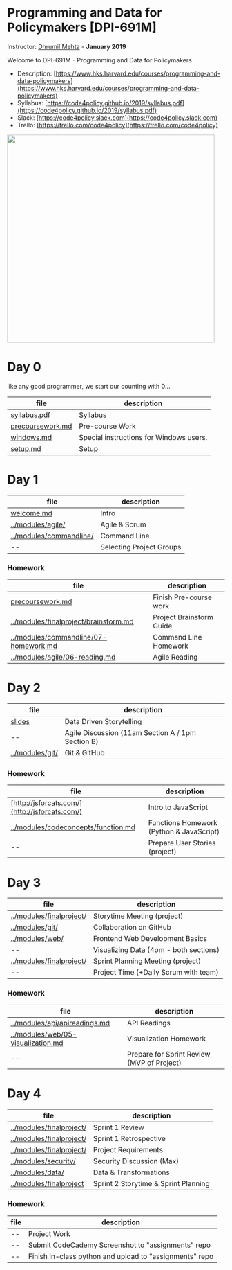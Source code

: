 # Programming and Data for Policymakers [DPI-691M]

Instructor: [Dhrumil Mehta](https://www.hks.harvard.edu/faculty/dhrumil-mehta) - **January 2019**

Welcome to DPI-691M - Programming and Data for Policymakers

* Description: [https://www.hks.harvard.edu/courses/programming-and-data-policymakers](https://www.hks.harvard.edu/courses/programming-and-data-policymakers)
* Syllabus: [https://code4policy.github.io/2019/syllabus.pdf](https://code4policy.github.io/2019/syllabus.pdf)
* Slack: [https://code4policy.slack.com](https://code4policy.slack.com)
* Trello: [https://trello.com/code4policy](https://trello.com/code4policy)

<img src="images/schedule.png" width="480">

# Day 0
like any good programmer, we start our counting with 0...

file | description
-----|------------
[syllabus.pdf](syllabus.pdf) | Syllabus
[precoursework.md](precoursework.md) | Pre-course Work
[windows.md](windows.md) | Special instructions for Windows users.
[setup.md](setup.md) | Setup

# Day 1

file | description
-----|------------
[welcome.md](welcome.md) | Intro
[../modules/agile/](https://github.com/code4policy/modules/tree/master/agile) | Agile & Scrum
[../modules/commandline/](https://github.com/code4policy/modules/tree/master/commandline) | Command Line
-- | Selecting Project Groups

### Homework

file | description
-----|------------
[precoursework.md](precoursework.md) | Finish Pre-course work
[../modules/finalproject/brainstorm.md](https://github.com/code4policy/modules/blob/master/finalproject/brainstorm.md) | Project Brainstorm Guide
[../modules/commandline/07-homework.md](https://github.com/code4policy/modules/blob/master/commandline/07-homework.md) | Command Line Homework
[../modules/agile/06-reading.md](https://github.com/code4policy/modules/blob/master/agile/06-reading.md) | Agile Reading

# Day 2

file | description
-----|------------
[slides](https://slides.com/dhrumilmehta/deck-dcee62b7-28ae-4199-8d47-4ceba73739aa-5-7#/) | Data Driven Storytelling
-- | Agile Discussion (11am Section A / 1pm Section B)
[../modules/git/](https://github.com/code4policy/modules/tree/master/git) | Git & GitHub

### Homework
file | description
-----|------------
[http://jsforcats.com/](http://jsforcats.com/) | Intro to JavaScript
[../modules/codeconcepts/function.md](https://github.com/code4policy/modules/blob/master/codeconcepts/function.md) | Functions Homework (Python & JavaScript)
-- | Prepare User Stories (project)

# Day 3

file | description
-----|------------
[../modules/finalproject/](https://github.com/code4policy/modules/blob/master/finalproject/02-storytime.md) | Storytime Meeting (project)
[../modules/git/](https://github.com/code4policy/modules/tree/master/git) | Collaboration on GitHub
[../modules/web/](https://github.com/code4policy/modules/tree/master/web) | Frontend Web Development Basics
-- | Visualizing Data (4pm - both sections)
[../modules/finalproject/](https://github.com/code4policy/modules/blob/master/finalproject/03-sprint-planning.md) | Sprint Planning Meeting (project)
-- | Project Time (+Daily Scrum with team)


### Homework
file | description
-----|------------
[../modules/api/apireadings.md](https://github.com/dmil/code4policy/blob/master/apireadings.md) | API Readings
[../modules/web/05-visualization.md](https://github.com/code4policy/modules/blob/master/web/05-visualization.md) | Visualization Homework
-- | Prepare for Sprint Review (MVP of Project)

# Day 4
file | description
-----|------------
[../modules/finalproject/](https://github.com/code4policy/modules/blob/master/finalproject/05-sprint-review.md) | Sprint 1 Review
[../modules/finalproject/](https://github.com/code4policy/modules/blob/master/finalproject/06-sprint-retrospective.md) | Sprint 1 Retrospective
[../modules/finalproject/](https://github.com/code4policy/modules/blob/master/finalproject/project.md) | Project Requirements
[../modules/security/](https://github.com/code4policy/modules/blob/master/security/encryption.md) | Security Discussion (Max)
[../modules/data/](https://github.com/code4policy/modules/tree/master/data) | Data & Transformations
[../modules/finalproject](https://github.com/code4policy/modules/tree/master/finalproject) | Sprint 2 Storytime & Sprint Planning

### Homework
file | description
-----|------------
-- | Project Work
-- | Submit CodeCademy Screenshot to "assignments" repo
-- | Finish in-class python and upload to "assignments" repo
